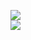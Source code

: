 [![](https://img.shields.io/badge/Made%20With-Github%20Spray-lightgrey.svg?style=for-the-badge&logo=github)](https://github.com/Annihil/github-spray#18154)  
[![](https://i.imgur.com/2DrTn0Z.gif)](https://github.com/Annihil/github-spray)